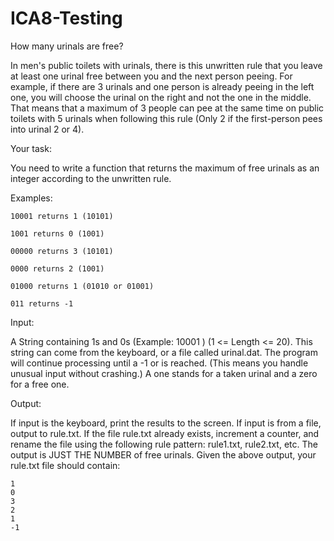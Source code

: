 # ICA8-Testing
How many urinals are free?

In men's public toilets with urinals, there is this unwritten rule that you leave at least one urinal free between you and
the next person peeing. For example, if there are 3 urinals and one person is already peeing in the left one, you will
choose the urinal on the right and not the one in the middle. That means that a maximum of 3 people can pee at the
same time on public toilets with 5 urinals when following this rule (Only 2 if the first-person pees into urinal 2 or 4).

Your task:

You need to write a function that returns the maximum of free urinals as an integer according to the unwritten rule.

Examples:

    10001 returns 1 (10101)
    
    1001 returns 0 (1001)
    
    00000 returns 3 (10101)
    
    0000 returns 2 (1001)
    
    01000 returns 1 (01010 or 01001)
    
    011 returns -1
    
Input:

A String containing 1s and 0s (Example:  10001 ) (1 <= Length <= 20). This string can come from the keyboard, or a file
called urinal.dat. The program will continue processing until a -1 or <eof> is reached. (This means you handle unusual
input without crashing.)
A one stands for a taken urinal and a zero for a free one.

Output:
    
If input is the keyboard, print the results to the screen. If input is from a file, output to rule.txt. If the file rule.txt already
exists, increment a counter, and rename the file using the following rule pattern:  rule1.txt, rule2.txt, etc. The output is
JUST THE NUMBER of free urinals. Given the above output, your rule.txt file should contain:

    1
    0
    3
    2
    1
    -1 
